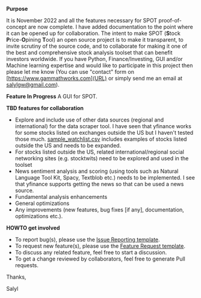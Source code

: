 **Purpose**

It is November 2022 and all the features necessary for SPOT proof-of-concept are now complete. I have added documentation to the point where it can be opened up for collaboration. The intent to make SPOT (**S**tock **P**rice-**O**pining **T**ool) an open source project is to make it transparent, to invite scrutiny of the source code, and to collaborate for making it one of the best and comprehensive stock analysis toolset that can benefit investors worldwide. If you have Python, Finance/Investing, GUI and/or Machine learning expertise and would like to participate in this project then please let me know (You can use "contact" form on [https://www.gammathworks.com](URL) or simply send me an email at salylgw@gmail.com).

**Feature In Progress**
A GUI for SPOT.

**TBD features for collaboration**

  * Explore and include use of other data sources (regional and international) for the data scraper tool. I have seen that yfinance works for some stocks listed on exchanges outside the US but I haven't tested those much. [sample_watchlist.csv](https://github.com/salylgw/gammath_spot/blob/main/gammath_spot/sample_watchlist.csv) includes examples of stocks listed outside the US and needs to be expanded.
  * For stocks listed outside the US, related international/regional social networking sites (e.g. stocktwits) need to be explored and used in the toolset
  * News sentiment analysis and scoring (using tools such as Natural Language Tool Kit, Spacy, Textblob etc.) needs to be implemented. I see that yfinance supports getting the news so that can be used a news source.
  * Fundamental analysis enhancements
  * General optimizations
  * Any improvements (new features, bug fixes [if any], documentation, optimizations etc.).


**HOWTO get involved**

  * To report bug(s), please use the [Issue Reporting template](https://github.com/salylgw/gammath_spot/blob/main/.github/ISSUE_TEMPLATE/bug_report.md).
  * To request new feature(s), please use the [Feature Request template](https://github.com/salylgw/gammath_spot/blob/main/.github/ISSUE_TEMPLATE/feature_request.md).
  * To discuss any related feature, feel free to start a discussion.
  * To get a change reviewed by collaborators, feel free to generate Pull requests.

Thanks,

Salyl
